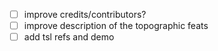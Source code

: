 - [ ] improve credits/contributors?
- [ ] improve description of the topographic feats
- [ ] add tsl refs and demo